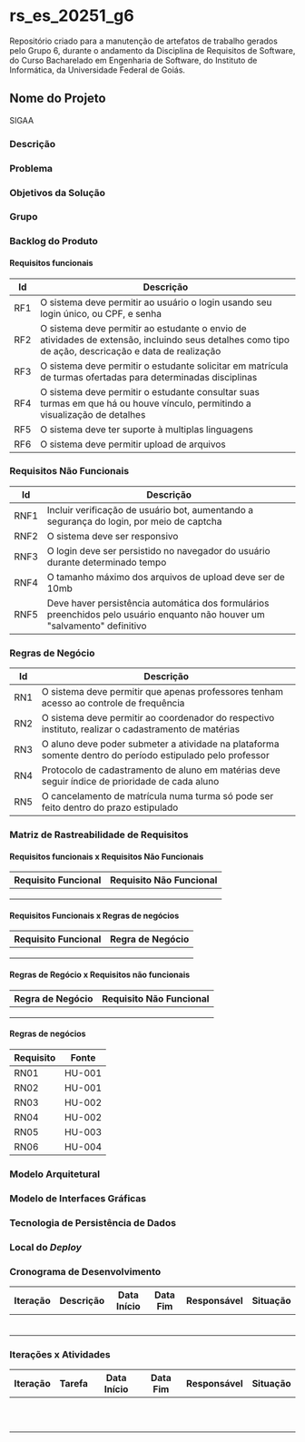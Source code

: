 # rs_es_20251_g6
Repositório criado para a manutenção de artefatos de trabalho gerados pelo Grupo 6, durante o andamento da Disciplina de Requisitos de Software, do Curso Bacharelado em Engenharia de Software, do Instituto de Informática, da Universidade Federal de Goiás.

## Nome do Projeto
SIGAA

### Descrição


### Problema

### Objetivos da Solução

### Grupo

### Backlog do Produto

#### Requisitos funcionais

|Id|Descrição|
|---|---|
|RF1|O sistema deve permitir ao usuário o login usando seu login único, ou CPF, e senha|
|RF2|O sistema deve permitir ao estudante o envio de atividades de extensão, incluindo seus detalhes como tipo de ação, descricação e data de realização|
|RF3|O sistema deve permitir o estudante solicitar em matrícula de turmas ofertadas para determinadas disciplinas|
|RF4|O sistema deve permitir o estudante consultar suas turmas em que há ou houve vínculo, permitindo a visualização de detalhes|
|RF5|O sistema deve ter suporte à multiplas linguagens|
|RF6|O sistema deve permitir upload de arquivos|

### Requisitos Não Funcionais

|Id|Descrição|
|---|---|
|RNF1|Incluir verificação de usuário bot, aumentando a segurança do login, por meio de captcha|
|RNF2|O sistema deve ser responsivo|
|RNF3|O login deve ser persistido no navegador do usuário durante determinado tempo|
|RNF4|O tamanho máximo dos arquivos de upload deve ser de 10mb|
|RNF5|Deve haver persistência automática dos formulários preenchidos pelo usuário enquanto não houver um "salvamento" definitivo|

### Regras de Negócio

|Id|Descrição|
|---|---|
|RN1|O sistema deve permitir que apenas professores tenham acesso ao controle de frequência|
|RN2|O sistema deve permitir ao coordenador do respectivo instituto, realizar o cadastramento de matérias|
|RN3|O aluno deve poder submeter a atividade na plataforma somente dentro do período estipulado pelo professor|
|RN4|Protocolo de cadastramento de aluno em matérias deve seguir índice de prioridade de cada aluno|
|RN5|O cancelamento de matrícula numa turma só pode ser feito dentro do prazo estipulado|

### Matriz de Rastreabilidade de Requisitos

#### Requisitos funcionais x Requisitos Não Funcionais

|Requisito Funcional|Requisito Não Funcional|
|---|---|
|||
|||
|||

#### Requisitos Funcionais x Regras de negócios

|Requisito Funcional|Regra de Negócio|
|---|---|
|||
|||
|||

#### Regras de Regócio x Requisitos não funcionais

|Regra de Negócio|Requisito Não Funcional|
|---|---|
|||
|||
|||

#### Regras de negócios

|Requisito|Fonte|
|---|---|
|RN01|HU-001|
|RN02|HU-001|
|RN03|HU-002|
|RN04|HU-002|
|RN05|HU-003|
|RN06|HU-004|

### Modelo Arquitetural

### Modelo de Interfaces Gráficas

### Tecnologia de Persistência de Dados

### Local do _Deploy_

### Cronograma de Desenvolvimento

|Iteração|Descrição|Data Início|Data Fim|Responsável|Situação|
|---|---|---|---|---|---|
|||||||
|||||||
|||||||
|||||||
|||||||
|||||||

### Iterações x Atividades

|Iteração|Tarefa|Data Início|Data Fim|Responsável|Situação|
|---|---|---|---|---|---|
|||||||
|||||||
|||||||
|||||||
|||||||
|||||||
|||||||
|||||||
|||||||
|||||||
